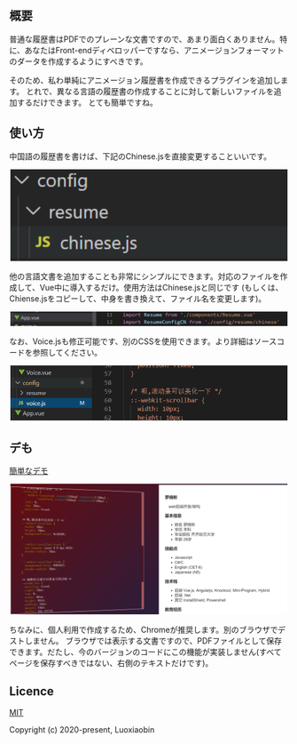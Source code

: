## 概要

普通な履歴書はPDFでのプレーンな文書ですので、あまり面白くありません。特に、あなたはFront-endディベロッパーですなら、アニメージョンフォーマットのダータを作成するようにすべきです。

そのため、私わ単純にアニメージョン履歴書を作成できるプラグインを追加します。
とれで、異なる言語の履歴書の作成することに対して新しいファイルを追加するだけできます。
とても簡単ですね。

## 使い方

中国語の履歴書を書けば、下記のChinese.jsを直接変更することいいです。
<p align="center">
  <a href="#" target="_blank" rel="noopener noreferrer">
    <img width="500" src="./src/assets/image/2.png" alt="screenShot">
  </a>
</p>

他の言語文書を追加することも非常にシンプルにできます。対応のファイルを作成して、Vue中に導入するだけ。使用方法はChinese.jsと同じです
(もしくは、Chiense.jsをコピーして、中身を書き換えて、ファイル名を変更します)。

<p align="center">
  <a href="#" target="_blank" rel="noopener noreferrer">
    <img width="500" src="./src/assets/image/1.png" alt="screenShot">
  </a>
</p>

なお、Voice.jsも修正可能です、別のCSSを使用できます。より詳細はソースコードを参照してください。

<p align="center">
  <a href="#" target="_blank" rel="noopener noreferrer">
    <img width="500" src="./src/assets/image/3.png" alt="screenShot">
  </a>
</p>

## デも

[簡単なデモ](https://zhulinbin.github.io/resume_github_page/)

<p align="center">
  <a href="#" target="_blank" rel="noopener noreferrer">
    <img width="500" src="./src/assets/image/4.png" alt="screenShot">
  </a>
</p>

ちなみに、個人利用で作成するため、Chromeが推奨します。別のブラウザでデストしません。
ブラウザでは表示する文書ですので、PDFファイルとして保存できます。だたし、今のバージョンのコードにこの機能が実装しません(すべてページを保存すべきではない、右側のテキストだけです)。

## Licence

[MIT](http://opensource.org/licenses/MIT)

Copyright (c) 2020-present, Luoxiaobin